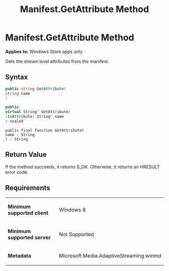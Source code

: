 ﻿---
title: Manifest.GetAttribute Method
TOCTitle: GetAttribute Method
ms:assetid: 94e846e7-90f8-489c-81f7-1b8a0190672a
ms:mtpsurl: https://msdn.microsoft.com/en-us/library/JJ822786(v=VS.90)
ms:contentKeyID: 50079540
ms.date: 11/19/2012
mtps_version: v=VS.90
dev_langs:
- csharp
- c++
- jscript
---

# Manifest.GetAttribute Method

**Applies to:** Windows Store apps only

Gets the stream level attributes from the manifest.

## Syntax

``` csharp
public string GetAttribute(
string name
)
```

``` c++
public:
virtual String^ GetAttribute(
[InAttribute] String^ name
) sealed
```

``` jscript
public final function GetAttribute(
name : String
) : String
```

## Return Value

If the method succeeds, it returns S\_OK. Otherwise, it returns an HRESULT error code.

## Requirements

<table>
<colgroup>
<col style="width: 50%" />
<col style="width: 50%" />
</colgroup>
<tbody>
<tr class="odd">
<td><p><strong>Minimum supported client</strong></p></td>
<td><p>Windows 8</p></td>
</tr>
<tr class="even">
<td><p><strong>Minimum supported server</strong></p></td>
<td><p>Not Supported</p></td>
</tr>
<tr class="odd">
<td><p><strong>Metadata</strong></p></td>
<td><p>Microsoft.Media.AdaptiveStreaming.winmd</p></td>
</tr>
</tbody>
</table>

